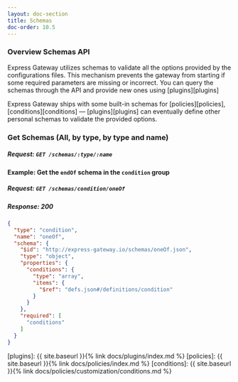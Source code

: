```yaml
---
layout: doc-section
title: Schemas
doc-order: 10.5
---
```


### Overview Schemas API
Express Gateway utilizes schemas to validate all the options provided by the configurations files. This mechanism prevents
the gateway from starting if some required parameters are missing or incorrect. You can query the schemas through the
API and provide new ones using [plugins][plugins]

Express Gateway ships with some built-in schemas for [policies][policies], [conditions][conditions] — [plugins][plugins]
can eventually define other personal schemas to validate the provided options.

### Get Schemas (All, by type, by type and name)
##### Request: `GET /schemas/:type/:name`

#### Example: Get the `endOf` schema in the `condition` group

##### Request: `GET /schemas/condition/oneOf`

##### Response: 200

```json
{
  "type": "condition",
  "name": "oneOf",
  "schema": {
    "$id": "http://express-gateway.io/schemas/oneOf.json",
    "type": "object",
    "properties": {
      "conditions": {
        "type": "array",
        "items": {
          "$ref": "defs.json#/definitions/condition"
        }
      }
    },
    "required": [
      "conditions"
    ]
  }
}
```

[plugins]: {{ site.baseurl }}{% link docs/plugins/index.md %}
[policies]: {{ site.baseurl }}{% link docs/policies/index.md %}
[conditions]: {{ site.baseurl }}{% link docs/policies/customization/conditions.md %}
